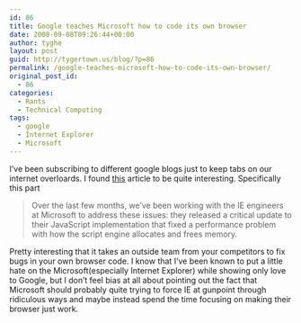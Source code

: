 ```yaml
---
id: 86
title: Google teaches Microsoft how to code its own browser
date: 2008-09-08T09:26:44+00:00
author: tyghe
layout: post
guid: http://tygertown.us/blog/?p=86
permalink: /google-teaches-microsoft-how-to-code-its-own-browser/
original_post_id:
  - 86
categories:
  - Rants
  - Technical Computing
tags:
  - google
  - Internet Explorer
  - Microsoft
---
```

I&#8217;ve been subscribing to different google blogs just to keep tabs on our internet overloards. I found [this](http://gmailblog.blogspot.com/2008/09/new-gmail-code-base-now-for-ie6-too.html) article to be quite interesting. Specifically this part

> Over the last few months, we&#8217;ve been working with the IE engineers at Microsoft to address these issues: they released a critical update to their JavaScript implementation that fixed a performance problem with how the script engine allocates and frees memory.

Pretty interesting that it takes an outside team from your competitors to fix bugs in your own browser code. I know that I&#8217;ve been known to put a little hate on the Microsoft(especially Internet Explorer) while showing only love to Google, but I don&#8217;t feel bias at all about pointing out the fact that Microsoft should probably quite trying to force IE at gunpoint through ridiculous ways and maybe instead spend the time focusing on making their browser just work.
